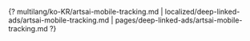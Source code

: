 {? multilang/ko-KR/artsai-mobile-tracking.md | localized/deep-linked-ads/artsai-mobile-tracking.md | pages/deep-linked-ads/artsai-mobile-tracking.md ?}
